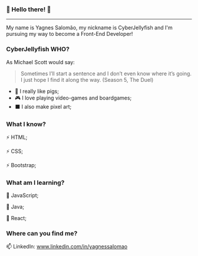 ### :cherry_blossom: Hello there! :cherry_blossom:

------------------------------
 My name is Yagnes Salomão, my nickname is CyberJellyfish and I'm pursuing my way to become a Front-End Developer!

### CyberJellyfish WHO?

As Michael Scott would say:

>Sometimes I’ll start a sentence and I don’t even know where it’s going. 
>I just hope I find it along the way. (Season 5, The Duel)

* :pig_nose: I really like pigs;
* :video_game: I love playing video-games and boardgames;
* :black_large_square: I also make pixel art;

### What I know? 

⚡ HTML;

⚡ CSS;

⚡ Bootstrap;

### What am I learning? 

🌱 JavaScript;

🌱 Java;

🌱 React;

###  Where can you find me? 
📫 LinkedIn: www.linkedin.com/in/yagnessalomao
